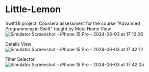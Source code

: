 # Little-Lemon
SwiftUI project. Coursera assessment for the course "Advanced Programming in Swift" taught by Meta 
Home View
![Simulator Screenshot - iPhone 15 Pro - 2024-06-03 at 17 12 06](https://github.com/shameem17/Little-Lemon/assets/53037559/da062df4-8fb2-4bd1-bc95-8cb749d21e2b)

Details View
![Simulator Screenshot - iPhone 15 Pro - 2024-06-03 at 17 42 12](https://github.com/shameem17/Little-Lemon/assets/53037559/9b7ec9ac-4c5c-4bad-9e63-1628eb68c136)

Filter Selector
![Simulator Screenshot - iPhone 15 Pro - 2024-06-03 at 17 42 05](https://github.com/shameem17/Little-Lemon/assets/53037559/f050a0cc-4a66-42fd-934a-e15f765cf26d)
